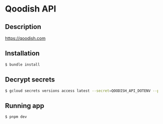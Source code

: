 # Qoodish API

## Description

https://qoodish.com

## Installation

```bash
$ bundle install
```

## Decrypt secrets

```bash
$ gcloud secrets versions access latest --secret=QOODISH_API_DOTENV --project=$PROJECT_ID --out-file=.env
```

## Running app

```bash
$ pnpm dev
```
